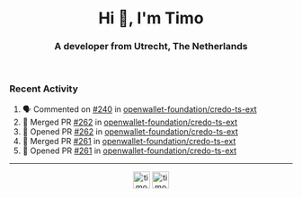 <h1 align="center">Hi 👋, I'm Timo</h1>
<h3 align="center">A developer from Utrecht, The Netherlands</h3>
<br/>
<!-- https://github.com/rahuldkjain/github-profile-readme-generator --!>

<!--  <p align="left"><img src="https://github-readme-stats.vercel.app/api?username=timoglastra&show_icons=true&count_private=true&" alt="timoglastra" /></p> --!>

<!--
Github language stats
<p align="left"><img src="https://github-readme-stats.vercel.app/api/top-langs/?username=timoglastra&layout=compact" alt="timoglastra" /><p>
-->

<!-- Codestats language stats -->
<!-- <p align="left"><img src="https://codestats-readme.vercel.app/api/top-langs/?username=timoglastra&layout=compact&language_count=12" alt="timoglastra" /><p>    --!>
  
<h3>Recent Activity</h3>

<!--START_SECTION:activity-->
1. 🗣 Commented on [#240](https://github.com/openwallet-foundation/credo-ts-ext/pull/240#issuecomment-2028498683) in [openwallet-foundation/credo-ts-ext](https://github.com/openwallet-foundation/credo-ts-ext)
2. 🎉 Merged PR [#262](https://github.com/openwallet-foundation/credo-ts-ext/pull/262) in [openwallet-foundation/credo-ts-ext](https://github.com/openwallet-foundation/credo-ts-ext)
3. 💪 Opened PR [#262](https://github.com/openwallet-foundation/credo-ts-ext/pull/262) in [openwallet-foundation/credo-ts-ext](https://github.com/openwallet-foundation/credo-ts-ext)
4. 🎉 Merged PR [#261](https://github.com/openwallet-foundation/credo-ts-ext/pull/261) in [openwallet-foundation/credo-ts-ext](https://github.com/openwallet-foundation/credo-ts-ext)
5. 💪 Opened PR [#261](https://github.com/openwallet-foundation/credo-ts-ext/pull/261) in [openwallet-foundation/credo-ts-ext](https://github.com/openwallet-foundation/credo-ts-ext)
<!--END_SECTION:activity-->

---

<p align="center">
<a href="https://twitter.com/timoglastra" target="blank"><img align="center" src="https://cdn.jsdelivr.net/npm/simple-icons@3.0.1/icons/twitter.svg" alt="timoglastra" height="30" width="30" /></a>
<a href="https://linkedin.com/in/timoglastra" target="blank"><img align="center" src="https://cdn.jsdelivr.net/npm/simple-icons@3.0.1/icons/linkedin.svg" alt="timoglastra" height="30" width="30" /></a>
</p>



